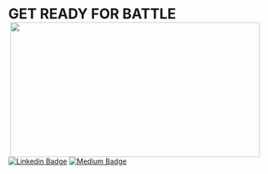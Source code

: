 <h1> GET READY FOR BATTLE
<img width="500" height="270" src="https://user-images.githubusercontent.com/91040581/189579647-e4b9f7f3-c8b7-48a7-9487-65db37b431d2.gif" align=right>
</h1>

[![Linkedin Badge](https://img.shields.io/badge/-LinkedIn-blue?style=flat-square&logo=Linkedin&logoColor=white&link=https://www.linkedin.com/in/bayu-nugroho-404/)](https://www.linkedin.com/in/bayu-nugroho-404)
[![Medium Badge](http://img.shields.io/badge/-Medium-black?style=flat-square&logo=medium&link=https://bayunugroho404.medium.com/)](https://bayunugroho404.medium.com) 
